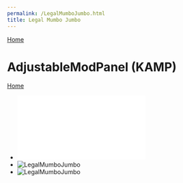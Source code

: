 ```yaml
---
permalink: /LegalMumboJumbo.html
title: Legal Mumbo Jumbo
---
```


<!--
LegalMumboJumbo.md v1.0.2.0
AdjustableModPanel (KAMP)
created: 01 Feb 2022
updated: 01 Feb 2022
-->

[Home](https://zer0kerbal.github.io/AdjustableModPanel)

<script src="https://kit.fontawesome.com/0ea5493613.js" crossorigin="anonymous"></script>
<i class="fa fa-gear fa-spin fa-2x" style="color: firebrick"></i>

# AdjustableModPanel (KAMP)

[Home](/index.md)

* ![LegalMumboJumbo](/LegalMumboJumbo/License.html)
* ![LegalMumboJumbo](/LegalMumboJumbo/FORUM-01.png)
* ![LegalMumboJumbo](/LegalMumboJumbo/FORUM-02.png)

<!-- this file CC BY-NC-ND 3.0 Unported by zer0Kerbal -->
